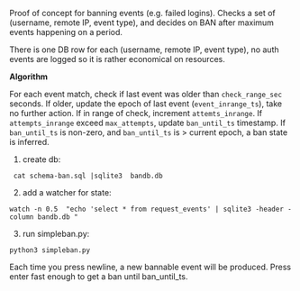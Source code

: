 Proof of concept for banning events (e.g. failed logins).
Checks a set of (username, remote IP, event type), and decides on BAN after maximum events happening on a period. 

There is one DB row for each (username, remote IP, event type), no auth events are logged so it is rather economical on resources.

**Algorithm**

For each event match, check if last event was older than ```check_range_sec``` seconds. If older, update the epoch of last event (```event_inrange_ts```), take no further action. If in range of check, increment ```attemts_inrange```. If ```attempts_inrange``` exceed ```max_attempts```, update ```ban_until_ts``` timestamp. If ```ban_until_ts``` is non-zero, and ```ban_until_ts``` is > current epoch, a ban state is inferred.




1. create db: 

```
 cat schema-ban.sql |sqlite3  bandb.db
```

2. add a watcher for state:
```
watch -n 0.5  "echo 'select * from request_events' | sqlite3 -header -column bandb.db "
```

3. run simpleban.py:
```
python3 simpleban.py
```

Each time you press newline, a new bannable event will be produced. Press enter fast enough to get a ban until ban_until_ts.




